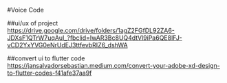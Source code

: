 #Voice Code

##ui/ux of project
https://drive.google.com/drive/folders/1agZ2FGfDL92ZA6-JDXsF1QTrW7uqAuI_?fbclid=IwAR3Bc8UQ4dtVl9iPa6QE8lFJ-vCD2YxYVG0eNrUdEJ3ttfevbRIZ6_dshWA

##convert ui to flutter code 
https://jansalvadorsebastian.medium.com/convert-your-adobe-xd-design-to-flutter-codes-f41afe37aa9f
